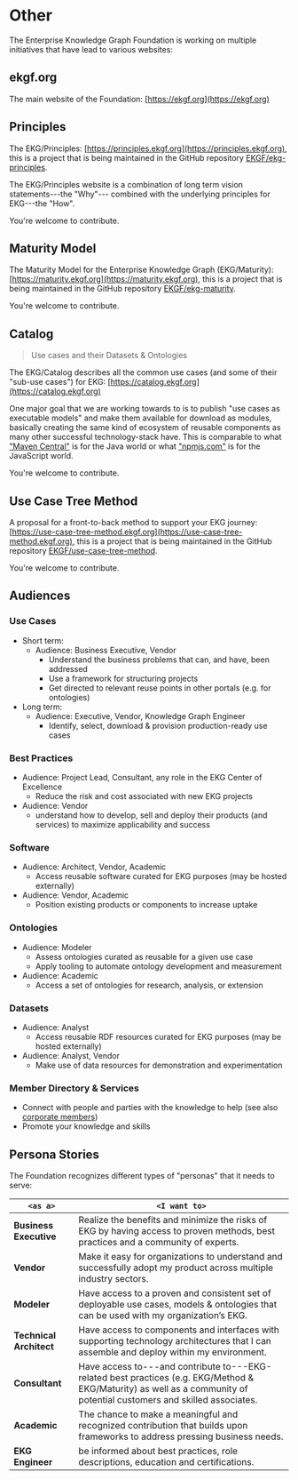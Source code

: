 # Other

The Enterprise Knowledge Graph Foundation is working on multiple initiatives that
have lead to various websites:

## ekgf.org

The main website of the Foundation: [https://ekgf.org](https://ekgf.org)

## Principles

The EKG/Principles: 
[https://principles.ekgf.org](https://principles.ekgf.org), 
this is a project that is being maintained in the GitHub repository 
[EKGF/ekg-principles](https://github.com/EKGF/ekg-principles).

The EKG/Principles website is a combination of long term vision statements---the
"Why"--- combined with the underlying principles for EKG---the "How".

You're welcome to contribute.

## Maturity Model

The Maturity Model for the Enterprise Knowledge Graph (EKG/Maturity): 
[https://maturity.ekgf.org](https://maturity.ekgf.org),
this is a project that is being maintained in the GitHub repository 
[EKGF/ekg-maturity](https://github.com/EKGF/ekg-maturity).

You're welcome to contribute.

## Catalog

> Use cases and their Datasets & Ontologies

The EKG/Catalog describes all the common use cases (and some of their "sub-use cases") for EKG:
[https://catalog.ekgf.org](https://catalog.ekgf.org)

One major goal that we are working towards to is to publish "use cases as executable models"
and make them available for download as modules, basically creating the same
kind of ecosystem of reusable components as many other successful technology-stack have.
This is comparable to what ["Maven Central"](https://central.sonatype.org/) is for
the Java world or what ["npmjs.com"](https://docs.npmjs.com/about-npm) is for the
JavaScript world.

You're welcome to contribute.

## Use Case Tree Method

A proposal for a front-to-back method to support your EKG journey: 
[https://use-case-tree-method.ekgf.org](https://use-case-tree-method.ekgf.org), 
this is a project that is being maintained in the GitHub repository 
[EKGF/use-case-tree-method](https://github.com/EKGF/use-case-tree-method).

You're welcome to contribute.

## Audiences

### Use Cases
- Short term:
    - Audience: Business Executive, Vendor
      - Understand the business problems that can, and have, been addressed
      - Use a framework for structuring projects
      - Get directed to relevant reuse points in other portals (e.g. for ontologies)
- Long term:
    - Audience: Executive, Vendor, Knowledge Graph Engineer
      - Identify, select, download & provision production-ready use cases

### Best Practices

- Audience: Project Lead, Consultant, any role in the EKG Center of Excellence
    - Reduce the risk and cost associated with new EKG projects
- Audience: Vendor
    - understand how to develop, sell and deploy their products (and services)
      to maximize applicability and success

### Software

- Audience: Architect, Vendor, Academic
  - Access reusable software curated for EKG purposes (may be hosted externally)
- Audience: Vendor, Academic
  - Position existing products or components to increase uptake

### Ontologies

- Audience: Modeler
  - Assess ontologies curated as reusable for a given use case
  - Apply tooling to automate ontology development and measurement
- Audience: Academic
  - Access a set of ontologies for research, analysis, or extension

### Datasets

- Audience: Analyst
  - Access reusable RDF resources curated for EKG purposes (may be hosted externally)
- Audience: Analyst, Vendor
  - Make use of data resources for demonstration and experimentation

### Member Directory & Services

- Connect with people and parties with the knowledge to help (see also [corporate members](corporate-members.md))
- Promote your knowledge and skills

## Persona Stories

The Foundation recognizes different types of "personas" that it needs to serve:

| `<as a>`                | `<I want to>`                                                                                                                                                           |
|-------------------------|-------------------------------------------------------------------------------------------------------------------------------------------------------------------------|
| **Business Executive**  | Realize the benefits and minimize the risks of EKG by having access to proven methods, best practices and a community of experts.                                       |
| **Vendor**              | Make it easy for organizations to understand and successfully adopt my product across multiple industry sectors.                                                        |
| **Modeler**             | Have access to a proven and consistent set of deployable use cases, models \& ontologies that can be used with my organization’s EKG.                                   |
| **Technical Architect** | Have access to components and interfaces with supporting technology architectures that I can assemble and deploy within my environment.                                 |
| **Consultant**          | Have access to---and contribute to---EKG-related best practices (e.g. EKG/Method \& EKG/Maturity) as well as a community of potential customers and skilled associates. |
| **Academic**            | The chance to make a meaningful and recognized contribution that builds upon frameworks to address pressing business needs.                                             |
| **EKG Engineer**        | be informed about best practices, role descriptions, education and certifications.                                                                                      |


